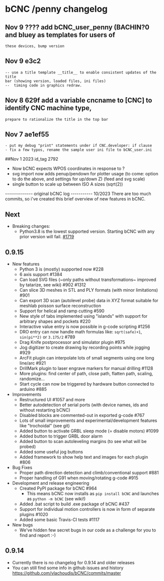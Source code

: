 # bCNC /penny changelog

## Nov 9 ???? add bCNC_user_penny  (BACHIN?0 and bluey as templates for users of
	these devices, bump version
	
	
## Nov 9 e3c2
	-- use a title template __title__ to enable consistent updates of the title
	bar (showing version, loaded files, ini files)
	--  timing code in graphics redraw.
	
	
## Nov 8 629f  add a  variable cncname to [CNC] to identify CNC machine type,
	prepare to rationalize the title in the top bar
	
	
## Nov 7 ae1ef55
	- put my debug "print" statements under if CNC.developer: if clause
	- fix a few typos, rename the sample user ini file to bCNC_user.ini
	
##Nov 1 2023  id_tag 2792
 - Now bCNC expects WPOS coordinates in response to ?
 - svg import now adds penup/pendown for plotter usage
	(to come: option to do the above, and settings for up/down Z)
	(feed and svg scale)
  - single button to scale up between ISO A sizes (sqrt(2))	


-------------- original bCNC log -----------
10/2023 There are too much commits, so i've created this brief overview of new features in bCNC.

## Next
- Breaking changes:
  - Python3.8 is the lowest supported version. Starting bCNC with any prior version will fail. [#1719](https://github.com/vlachoudis/bCNC/issues/1719)

## 0.9.15

- New features
  - Python 3 is (mostly) supported now #228
  - 6 axis support #1384
  - Can load SVG files (~only paths without transformations~ improved by tatarize, see
    wiki) #902 #1312
  - Can slice 3D meshes in STL and PLY formats (with minor limitations) #901
  - Can export 3D scan (autolevel probe) data in XYZ format suitable for meshlab poisson
    surface reconstruction
  - Support for helical and ramp cutting #590
  - New style of tabs implemented using "islands" with support for arbitrary shapes and
    pockets #220
  - Interactive value entry is now possible in g-code scripting #1256
  - DRO entry can now handle math formulas like: `sqrt(safe)+1`, `sin(pi**2)` or
    `3.175/2` #789
  - Drag Knife postprocessor and simulator plugin #975
  - Jog digitizer to create drawing by recording points while jogging #929
  - ArcFit plugin can interpolate lots of small segments using one long line/arc #921
  - DrillMark plugin to laser engrave markers for manual drilling #1128
  - More plugins: find center of path, close path, flatten path, scaling, randomize...
  - Start cycle can now be triggered by hardware button connected to arduino #885
- Improvements
  - Restructured UI #1057 and more
  - Better autodetection of serial ports (with device names, ids and without restarting
    bCNC)
  - Disabled blocks are commented-out in exported g-code #767
  - Lots of small improvements and experimental/development features like "trochoidal"
    (see git)
  - Added button to activate GRBL sleep mode (= disable motors) #1099
  - Added button to trigger GRBL door alarm
  - Added button to scan autoleveling margins (to see what will be probed)
  - Added some useful jog buttons
  - Added framework to show help text and images for each plugin #806
- Bug Fixes
  - Proper path direction detection and climb/conventional support #881
  - Proper handling of G91 when moving/rotating g-code #915
- Development and release engineering
  - Created PyPI package for bCNC #964
    - This means bCNC now installs as `pip install bCNC` and launches as
      `python -m bCNC` (see wiki!)
  - Added .bat script to build .exe package of bCNC #437
  - Support for individual motion controllers is now in form of separate plugins #1020
  - Added some basic Travis-CI tests #1117
- New bugs
  - We've hidden few secret bugs in our code as a challenge for you to find and report
    :-)

## 0.9.14

- Currently there is no changelog for 0.9.14 and older releases
- You can still find some info in github issues and history
  https://github.com/vlachoudis/bCNC/commits/master
